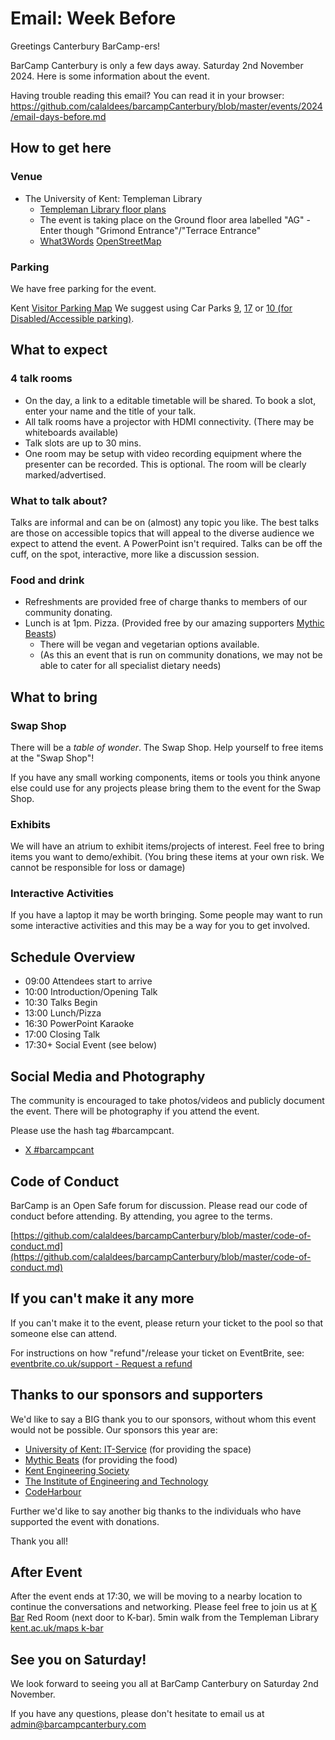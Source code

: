 Email: Week Before
============


Greetings Canterbury BarCamp-ers!

BarCamp Canterbury is only a few days away.
Saturday 2nd November 2024.
Here is some information about the event.

Having trouble reading this email? You can read it in your browser:
https://github.com/calaldees/barcampCanterbury/blob/master/events/2024/email-days-before.md

## How to get here

### Venue

* The University of Kent: Templeman Library
    * <a href="https://www.kent.ac.uk/is/templeman/pdf/floor-plans.pdf">Templeman Library floor plans</a>
    * The event is taking place on the Ground floor area labelled "AG" - Enter though "Grimond Entrance"/"Terrace Entrance"
    * <a href="https://what3words.com/goodbyes.group.frame">What3Words</a> <a href="https://www.openstreetmap.org/#map=19/51.29762/1.06894">OpenStreetMap</a>

### Parking

We have free parking for the event.

Kent <a href="https://media.www.kent.ac.uk/se/5893/visitor-parking-map.pdf">Visitor Parking Map</a>
We suggest using Car Parks <a href="https://what3words.com/rather.eager.slouched">9</a>, <a href="https://what3words.com/just.tasteful.binds">17</a> or <a href="https://what3words.com/ranches.corrode.ambition">10 (for Disabled/Accessible parking)</a>.


## What to expect

### 4 talk rooms

* On the day, a link to a editable timetable will be shared. To book a slot, enter your name and the title of your talk.
* All talk rooms have a projector with HDMI connectivity. (There may be whiteboards available)
* Talk slots are up to 30 mins.
* One room may be setup with video recording equipment where the presenter can be recorded. This is optional. The room will be clearly marked/advertised.

### What to talk about?

Talks are informal and can be on (almost) any topic you like. The best talks are those on accessible topics that will appeal to the diverse audience we expect to attend the event. A PowerPoint isn't required. Talks can be off the cuff, on the spot, interactive, more like a discussion session.

### Food and drink

* Refreshments are provided free of charge thanks to members of our community donating.
* Lunch is at 1pm. Pizza. (Provided free by our amazing supporters [Mythic Beasts](https://www.mythic-beasts.com/))
    * There will be vegan and vegetarian options available.
    * (As this an event that is run on community donations, we may not be able to cater for all specialist dietary needs)

## What to bring

### Swap Shop

There will be a _table of wonder_. The Swap Shop.
Help yourself to free items at the "Swap Shop"!

If you have any small working components, items or tools you think anyone else could use for any projects please bring them to the event for the Swap Shop.

### Exhibits

We will have an atrium to exhibit items/projects of interest.
Feel free to bring items you want to demo/exhibit.
(You bring these items at your own risk. We cannot be responsible for loss or damage)

### Interactive Activities

If you have a laptop it may be worth bringing. Some people may want to run some interactive activities and this may be a way for you to get involved.

## Schedule Overview

* 09:00 Attendees start to arrive
* 10:00 Introduction/Opening Talk
* 10:30 Talks Begin
* 13:00 Lunch/Pizza
* 16:30 PowerPoint Karaoke
* 17:00 Closing Talk
* 17:30+ Social Event (see below)

## Social Media and Photography

The community is encouraged to take photos/videos and publicly document the event.
There will be photography if you attend the event.

Please use the hash tag #barcampcant.
* [X #barcampcant](https://x.com/search?q=%23barcampcant)


## Code of Conduct

BarCamp is an Open Safe forum for discussion. Please read our code of conduct before attending. By attending, you agree to the terms.

[https://github.com/calaldees/barcampCanterbury/blob/master/code-of-conduct.md](https://github.com/calaldees/barcampCanterbury/blob/master/code-of-conduct.md)

## If you can't make it any more

If you can't make it to the event, please return your ticket to the pool so that someone else can attend.

For instructions on how "refund"/release your ticket on EventBrite, see:
[eventbrite.co.uk/support - Request a refund](https://www.eventbrite.co.uk/support/articles/en_US/How_To/can-i-get-a-refund?lg=en_GB)

## Thanks to our sponsors and supporters

We'd like to say a BIG thank you to our sponsors, without whom this event would not be possible. Our sponsors this year are:

* [University of Kent: IT-Service](https://www.cs.kent.ac.uk/) (for providing the space)
* [Mythic Beats](https://www.mythic-beasts.com/) (for providing the food)
* [Kent Engineering Society](https://ksu.co.uk/activities/kent-engineering-soc)
* [The Institute of Engineering and Technology](https://www.theiet.org/)
* [CodeHarbour](https://codeharbour.co.uk/)

Further we'd like to say another big thanks to the individuals who have supported the event with donations.

Thank you all!

## After Event

After the event ends at 17:30, we will be moving to a nearby location to continue the conversations and networking.
Please feel free to join us at <a href="https://www.kent.ac.uk/catering/canterbury/k-bar">K Bar</a> Red Room (next door to K-bar).
5min walk from the Templeman Library <a href="https://www.kent.ac.uk/maps/canterbury/canterbury-campus/building/keynes-college/k-bar">kent.ac.uk/maps k-bar</a>

## See you on Saturday!

We look forward to seeing you all at BarCamp Canterbury on Saturday 2nd November.

If you have any questions, please don't hesitate to email us at
admin@barcampcanterbury.com
